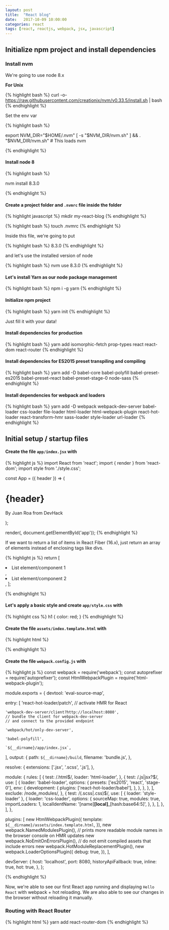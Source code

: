 ```yaml
---
layout: post
title:  "React blog"
date:   2017-10-09 10:00:00
categories: react
tags: [react, reactjs, webpack, jsx, javascript]
---
```


## Initialize npm project and install dependencies

### Install nvm

We're going to use node 8.x

**For Unix**

{% highlight bash %}
curl -o- https://raw.githubusercontent.com/creationix/nvm/v0.33.5/install.sh | bash
{% endhighlight %}

Set the env var

{% highlight bash %}

export NVM_DIR="$HOME/.nvm"
[ -s "$NVM_DIR/nvm.sh" ] && . "$NVM_DIR/nvm.sh" # This loads nvm

{% endhighlight %}

#### Install node 8

{% highlight bash %}

nvm install 8.3.0

{% endhighlight %}

#### Create a project folder and `.nvmrc` file inside the folder

{% highlight javascript %}
mkdir my-react-blog
{% endhighlight %}


{% highlight bash %}
touch .nvmrc
{% endhighlight %}

Inside this file, we're going to put

{% highlight bash %}
8.3.0
{% endhighlight %}

and let's use the installed version of node

{% highlight bash %}
nvm use 8.3.0
{% endhighlight %}

#### Let's install Yarn as our node package management

{% highlight bash %}
npm i -g yarn
{% endhighlight %}

#### Initialize npm project

{% highlight bash %}
yarn init
{% endhighlight %}

Just fill it with your data!

#### Install dependencies for production

{% highlight bash %}
yarn add isomorphic-fetch prop-types react react-dom react-router
{% endhighlight %}

#### Install dependencies for ES2015 preset transpiling and compiling

{% highlight bash %}
yarn add -D babel-core babel-polyfill babel-preset-es2015 babel-preset-react babel-preset-stage-0 node-sass
{% endhighlight %}

#### Install dependencies for webpack and loaders

{% highlight bash %}
yarn add -D webpack webpack-dev-server babel-loader css-loader file-loader html-loader html-webpack-plugin react-hot-loader react-transform-hmr sass-loader style-loader url-loader
{% endhighlight %}

## Initial setup / startup files

#### Create the file `app/index.jsx` with

{% highlight js %}
import React from 'react';
import { render } from 'react-dom';
import style from './style.css';

const App = ({ header }) => (
  <div>
    <h1>{header}</h1>
    <p>By Juan Roa from DevHack</p>
  </div>
);

render(<App header="Hello React!" />, document.getElementById('app'));
{% endhighlight %}

If we want to return a list of items in React Fiber (16.x), just return an array of elements instead of enclosing tags like divs.

{% highlight js %}
return [
  <li key="A">List element/component 1</li>,
  <li key="B">List element/component 2</li>,
];

{% endhighlight %}

#### Let's apply a basic style and create `app/style.css` with

{% highlight css %}
h1 {
  color: red;
}
{% endhighlight %}

#### Create the file `assets/index.template.html` with

{% highlight html %}
<!DOCTYPE html>
<html lang="es">
  <head>
    <meta charset="utf-8">
    <meta http-equiv="X-UA-Compatible" content="IE=edge">
    <meta name="viewport" content="width=device-width, initial-scale=1">
    <title>React Blog</title>
  </head>
  <body>
  <div id="app"></div>
  </body>
</html>
{% endhighlight %}

#### Create the file `webpack.config.js` with

{% highlight js %}
const webpack = require('webpack');
const autoprefixer = require('autoprefixer');
const HtmlWebpackPlugin = require('html-webpack-plugin');

module.exports = {
  devtool: 'eval-source-map',

  entry: [
    'react-hot-loader/patch',
    // activate HMR for React

    'webpack-dev-server/client?http://localhost:8080',
    // bundle the client for webpack-dev-server
    // and connect to the provided endpoint

    'webpack/hot/only-dev-server',

    'babel-polyfill',

    `${__dirname}/app/index.jsx`,
  ],
  output: {
    path: `${__dirname}/build`,
    filename: 'bundle.js',
  },

  resolve: {
    extensions: ['.jsx', '.scss', '.js'],
  },

  module: {
    rules: [
      {
        test: /\.html$/,
        loader: 'html-loader',
      },
      {
        test: /\.js|jsx?$/,
        use: [
          {
            loader: 'babel-loader',
            options:
            {
              presets: ['es2015', 'react', 'stage-0'],
              env: {
                development: {
                  plugins: ['react-hot-loader/babel'],
                },
              },
            },
          },
        ],
        exclude: /node_modules/,
      },
      {
        test: /(\.scss|\.css)$/,
        use: [
          { loader: 'style-loader' },
          {
            loader: 'css-loader',
            options:
            {
              sourceMap: true,
              modules: true,
              importLoaders: 1,
              localIdentName: '[name]__[local]___[hash:base64:5]',
            },
          },
        ],
      },
    ],
  },

  plugins: [
    new HtmlWebpackPlugin({
      template: `${__dirname}/assets/index.template.html`,
    }),
    new webpack.NamedModulesPlugin(),
    // prints more readable module names in the browser console on HMR updates
    new webpack.NoEmitOnErrorsPlugin(),
    // do not emit compiled assets that include errors
    new webpack.HotModuleReplacementPlugin(),
    new webpack.LoaderOptionsPlugin({
      debug: true,
    }),
  ],

  devServer: {
    host: 'localhost',
    port: 8080,
    historyApiFallback: true,
    inline: true,
    hot: true,
  },
};

{% endhighlight %}

Now, we're able to see our first React app running and displaying `Hello React` with webpack + hot reloading. We are also able to see our changes in the browser without reloading it manually.

### Routing with React Router

{% highlight html %}
yarn add react-router-dom
{% endhighlight %}
